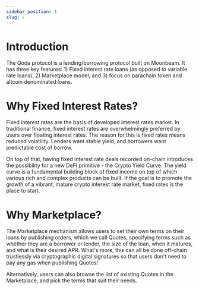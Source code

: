 ```yaml
---
sidebar_position: 1
slug: /
---
```



# Introduction

The Qoda protocol is a lending/borrowing protocol built on Moonbeam. It has three key features: 1) Fixed interest rate loans (as opposed to variable rate loans), 2) Marketplace model, and 3) focus on parachain token and altcoin denominated loans.

# Why Fixed Interest Rates?

Fixed interest rates are the basis of developed interest rates market. In traditional finance, fixed interest rates are overwhelmingly preferred by users over floating interest rates. The reason for this is fixed rates means reduced volatility. Lenders want stable yield, and borrowers want predictable cost of borrow.

On top of that, having fixed interest rate deals recorded on-chain introduces the possibility for a new DeFi primitive - the Crypto Yield Curve. The yield curve is a fundamental building block of fixed income on top of which various rich and complex products can be built. If the goal is to promote the growth of a vibrant, mature crypto interest rate market, fixed rates is the place to start.

# Why Marketplace?

The Marketplace mechanism allows users to set their own terms on their loans by publishing orders, which we call Quotes, specifying terms such as whether they are a borrower or lender, the size of the loan, when it matures, and what is their desired APR. What's more, this can all be done off-chain trustlessly via cryptographic digital signatures so that users don't need to pay any gas when publishing Quotes!

Alternatively, users can also browse the list of existing Quotes in the Marketplace, and pick the terms that suit their needs.